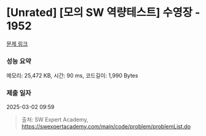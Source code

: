# [Unrated] [모의 SW 역량테스트] 수영장 - 1952 

[문제 링크](https://swexpertacademy.com/main/code/problem/problemDetail.do?contestProbId=AV5PpFQaAQMDFAUq) 

### 성능 요약

메모리: 25,472 KB, 시간: 90 ms, 코드길이: 1,990 Bytes

### 제출 일자

2025-03-02 09:59



> 출처: SW Expert Academy, https://swexpertacademy.com/main/code/problem/problemList.do